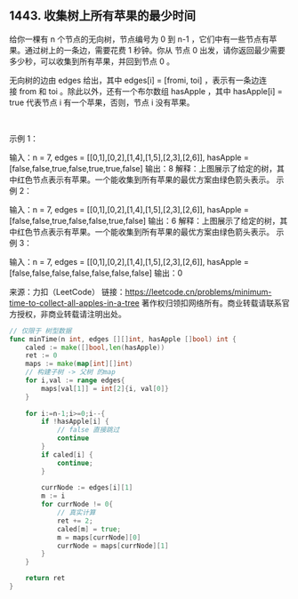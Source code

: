 ## 1443. 收集树上所有苹果的最少时间

给你一棵有 n 个节点的无向树，节点编号为 0 到 n-1 ，它们中有一些节点有苹果。通过树上的一条边，需要花费 1 秒钟。你从 节点 0 出发，请你返回最少需要多少秒，可以收集到所有苹果，并回到节点 0 。

无向树的边由 edges 给出，其中 edges[i] = [fromi, toi] ，表示有一条边连接 from 和 toi 。除此以外，还有一个布尔数组 hasApple ，其中 hasApple[i] = true 代表节点 i 有一个苹果，否则，节点 i 没有苹果。

 

示例 1：



输入：n = 7, edges = [[0,1],[0,2],[1,4],[1,5],[2,3],[2,6]], hasApple = [false,false,true,false,true,true,false]
输出：8 
解释：上图展示了给定的树，其中红色节点表示有苹果。一个能收集到所有苹果的最优方案由绿色箭头表示。
示例 2：



输入：n = 7, edges = [[0,1],[0,2],[1,4],[1,5],[2,3],[2,6]], hasApple = [false,false,true,false,false,true,false]
输出：6
解释：上图展示了给定的树，其中红色节点表示有苹果。一个能收集到所有苹果的最优方案由绿色箭头表示。
示例 3：

输入：n = 7, edges = [[0,1],[0,2],[1,4],[1,5],[2,3],[2,6]], hasApple = [false,false,false,false,false,false,false]
输出：0

来源：力扣（LeetCode）
链接：https://leetcode.cn/problems/minimum-time-to-collect-all-apples-in-a-tree
著作权归领扣网络所有。商业转载请联系官方授权，非商业转载请注明出处。

```go
// 仅限于 树型数据
func minTime(n int, edges [][]int, hasApple []bool) int {
    caled := make([]bool,len(hasApple))
    ret := 0 
    maps := make(map[int][]int)
    // 构建子树 -> 父树 的map
    for i,val := range edges{
        maps[val[1]] = int[2]{i, val[0]}
    }
    
    for i:=n-1;i>=0;i--{
        if !hasApple[i] {
            // false 直接跳过
            continue
        }
        if caled[i] {
            continue;
        }
        
        currNode := edges[i][1]
        m := i
        for currNode != 0{
            // 真实计算
            ret += 2;
            caled[m] = true;
            m = maps[currNode][0]
            currNode = maps[currNode][1]            
        }
    }

    return ret
}

```

